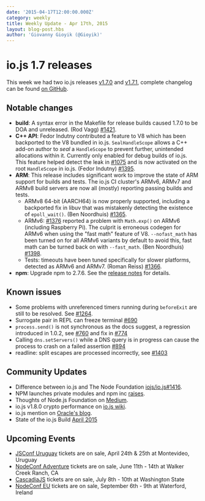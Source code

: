 ```yaml
---
date: '2015-04-17T12:00:00.000Z'
category: weekly
title: Weekly Update - Apr 17th, 2015
layout: blog-post.hbs
author: 'Giovanny Gioyik (@Gioyik)'
---
```


# io.js 1.7 releases

This week we had two io.js releases [v1.7.0](https://iojs.org/dist/v1.7.0/) and [v1.7.1](https://iojs.org/dist/v1.7.1/), complete changelog can be found [on GitHub](https://github.com/nodejs/node/blob/v1.x/CHANGELOG.md).

## Notable changes

- **build**: A syntax error in the Makefile for release builds caused 1.7.0 to be DOA and unreleased. (Rod Vagg) [#1421](https://github.com/nodejs/node/pull/1421).
- **C++ API**: Fedor Indutny contributed a feature to V8 which has been backported to the V8 bundled in io.js. `SealHandleScope` allows a C++ add-on author to _seal_ a `HandleScope` to prevent further, unintended allocations within it. Currently only enabled for debug builds of io.js. This feature helped detect the leak in [#1075](https://github.com/nodejs/node/issues/1075) and is now activated on the root `HandleScope` in io.js. (Fedor Indutny) [#1395](https://github.com/nodejs/node/pull/1395).
- **ARM**: This release includes significant work to improve the state of ARM support for builds and tests. The io.js CI cluster's ARMv6, ARMv7 and ARMv8 build servers are now all (mostly) reporting passing builds and tests.
  - ARMv8 64-bit (AARCH64) is now properly supported, including a backported fix in libuv that was mistakenly detecting the existence of `epoll_wait()`. (Ben Noordhuis) [#1365](https://github.com/nodejs/node/pull/1365).
  - ARMv6: [#1376](https://github.com/nodejs/node/issues/1376) reported a problem with `Math.exp()` on ARMv6 (including Raspberry Pi). The culprit is erroneous codegen for ARMv6 when using the "fast math" feature of V8. `--nofast_math` has been turned on for all ARMv6 variants by default to avoid this, fast math can be turned back on with `--fast_math`. (Ben Noordhuis) [#1398](https://github.com/nodejs/node/pull/1398).
  - Tests: timeouts have been tuned specifically for slower platforms, detected as ARMv6 and ARMv7. (Roman Reiss) [#1366](https://github.com/nodejs/node/pull/1366).
- **npm**: Upgrade npm to 2.7.6. See the [release notes](https://github.com/npm/npm/releases/tag/v2.7.6) for details.

## Known issues

- Some problems with unreferenced timers running during `beforeExit` are still to be resolved. See [#1264](https://github.com/nodejs/node/issues/1264).
- Surrogate pair in REPL can freeze terminal [#690](https://github.com/nodejs/node/issues/690)
- `process.send()` is not synchronous as the docs suggest, a regression introduced in 1.0.2, see [#760](https://github.com/nodejs/node/issues/760) and fix in [#774](https://github.com/nodejs/node/issues/774)
- Calling `dns.setServers()` while a DNS query is in progress can cause the process to crash on a failed assertion [#894](https://github.com/nodejs/node/issues/894)
- readline: split escapes are processed incorrectly, see [#1403](https://github.com/nodejs/node/issues/1403)

## Community Updates

- Difference between io.js and The Node Foundation [iojs/io.js#1416](https://github.com/nodejs/node/issues/1416).
- NPM launches private modules and npm inc [raises](http://techcrunch.com/2015/04/14/popular-javascript-package-manager-npm-raises-8m-launches-private-modules/).
- Thoughts of Node.js Foundation on [Medium](https://medium.com/@programmer/thoughts-on-node-foundation-abcf86c72786).
- io.js v1.8.0 crypto performance on [io.js wiki](https://github.com/nodejs/node/wiki/Crypto-Performance-Notes-for-OpenSSL-1.0.2a-on-iojs-v1.8.0).
- io.js mention on [Oracle's blog](https://blogs.oracle.com/java-platform-group/entry/node_js_and_io_js).
- State of the io.js Build [April 2015](https://github.com/iojs/build/issues/77)

## Upcoming Events

- [JSConf Uruguay](http://jsconf.uy) tickets are on sale, April 24th & 25th at Montevideo, Uruguay
- [NodeConf Adventure](http://nodeconf.com/) tickets are on sale, June 11th - 14th at Walker Creek Ranch, CA
- [CascadiaJS](http://2015.cascadiajs.com/) tickets are on sale, July 8th - 10th at Washington State
- [NodeConf EU](http://nodeconf.eu/) tickets are on sale, September 6th - 9th at Waterford, Ireland

